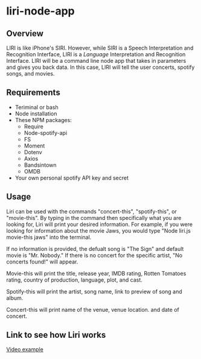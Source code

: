 # liri-node-app

## Overview
LIRI is like iPhone's SIRI. However, while SIRI is a Speech Interpretation and Recognition Interface, LIRI is a _Language_ Interpretation and Recognition Interface. LIRI will be a command line node app that takes in parameters and gives you back data. In this case, LIRI will tell the user concerts, spotify songs, and movies.

## Requirements 
* Teriminal or bash
* Node installation
* These NPM packages:
  * Require
  * Node-spotify-api
  * FS
  * Moment
  * Dotenv
  * Axios
  * Bandsintown
  * OMDB
* Your own personal spotify API key and secret

## Usage
Liri can be used with the commands "concert-this", "spotify-this", or "movie-this". By typing in the command then specifically what you are looking for, Liri will print your desired information. For example, if you were looking for information about the movie Jaws, you would type "Node liri.js movie-this jaws" into the terminal.

If no information is provided, the defualt song is "The Sign" and default movie is "Mr. Nobody." If there is no concert for the specific artist, "No concerts found!" will appear.

Movie-this will print the title, release year, IMDB rating, Rotten Tomatoes rating, country of production, language, plot, and cast.

Spotify-this will print the artist, song name, link to preview of song and album.

Concert-this will print name of the venue, venue location. and date of concert.


## Link to see how Liri works
[Video example](https://drive.google.com/file/d/1Ijh8ZYC7Cu6OEPUH0ltky_GmqaSh4HMJ/view)
